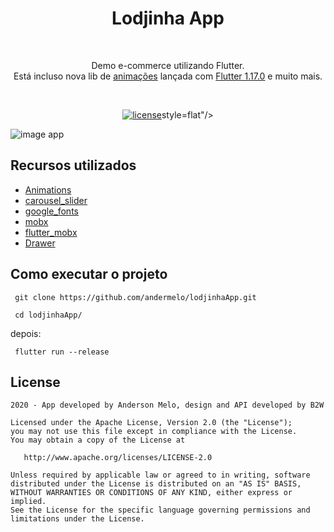 <h1 align="center">Lodjinha App</h1></br>
<p align="center">  
Demo e-commerce utilizando Flutter.<br>
  Está incluso nova lib de <a href="https://pub.dev/packages/animations">animações</a> lançada com <a href="https://medium.com/flutter/announcing-flutter-1-17-4182d8af7f8e">Flutter 1.17.0</a> e muito mais. 
</p>
</br>

<p align="center">
  <a href="https://opensource.org/licenses/MIT"><img alt="license" src="https://img.shields.io/apm/l/vim-mode"></a>style=flat"/></a> 
</p>

![image app](#)

## Recursos utilizados
  * [Animations](https://pub.dev/packages/animations)
  * [carousel_slider](https://pub.dev/packages/carousel_slider)
  * [google_fonts](#)
  * [mobx](#)
  * [flutter_mobx](#)
  * [Drawer](https://flutter.dev/docs/cookbook/design/drawer)

## Como executar o projeto

```
 git clone https://github.com/andermelo/lodjinhaApp.git

 cd lodjinhaApp/

```

depois:

```
 flutter run --release
```

## License

```
2020 - App developed by Anderson Melo, design and API developed by B2W 

Licensed under the Apache License, Version 2.0 (the "License");
you may not use this file except in compliance with the License.
You may obtain a copy of the License at

   http://www.apache.org/licenses/LICENSE-2.0

Unless required by applicable law or agreed to in writing, software
distributed under the License is distributed on an "AS IS" BASIS,
WITHOUT WARRANTIES OR CONDITIONS OF ANY KIND, either express or implied.
See the License for the specific language governing permissions and
limitations under the License.
```
